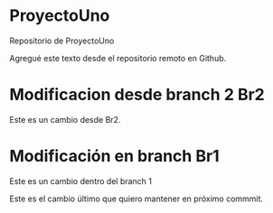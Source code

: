 # ProyectoUno
Repositorio de ProyectoUno

Agregué este texto desde el repositorio remoto en Github.

# Modificacion desde branch 2 Br2
Este es un cambio desde Br2.

# Modificación en branch Br1
Este es un cambio dentro del branch 1

Este es el cambio último que quiero mantener en próximo commmit.